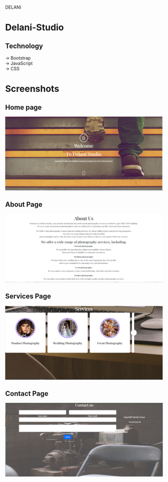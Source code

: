 DELANI
# Delani-Studio

## Technology
-> Bootstrap\
-> JavaScript\
-> CSS

# Screenshots
## Home page
<img alt="home" src="./images/screenshot/home.png" />

## About Page
<img alt="about" src="./images/screenshot/about.png" />

## Services Page
<img alt="about" src="./images/screenshot/services.png" />

## Contact Page
<img alt="about" src="./images/screenshot/contact.png" />

[^1]: @maymwikalib@gmail.com